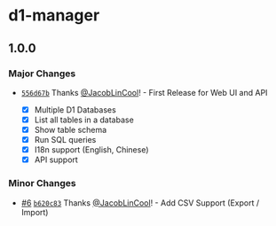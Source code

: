 # d1-manager

## 1.0.0

### Major Changes

-   [`556d67b`](https://github.com/JacobLinCool/d1-manager/commit/556d67b240b1ce4a7c2964e434019ba9d2c2bced) Thanks [@JacobLinCool](https://github.com/JacobLinCool)! - First Release for Web UI and API

    -   [x] Multiple D1 Databases
    -   [x] List all tables in a database
    -   [x] Show table schema
    -   [x] Run SQL queries
    -   [x] I18n support (English, Chinese)
    -   [x] API support

### Minor Changes

-   [#6](https://github.com/JacobLinCool/d1-manager/pull/6) [`b620c83`](https://github.com/JacobLinCool/d1-manager/commit/b620c834180964630e2c4a2dd727607b0367ac53) Thanks [@JacobLinCool](https://github.com/JacobLinCool)! - Add CSV Support (Export / Import)
